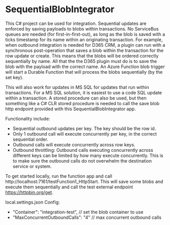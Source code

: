 # SequentialBlobIntegrator

This C# project can be used for integration. Sequential updates are enforced by saving payloads to blobs within transactions. No ServiceBus queues are needed (for first-in-first-out), as long as the blob is saved with a ticks timestamp for its name within an originating transaction. For example, when outbound integration is needed for D365 CRM, a plugin can run with a synchronous post-operation that saves a blob within the transaction for the row update or create. This means that the blobs will be ordered correctly sequentially by name. All that the the D365 plugin must do is to save the blob with the payload with the correct name. An Azure Function blob trigger will start a Durable Function that will process the blobs sequentially (by the set key).

This will also work for updates in MS SQL for updates that run within transactions. For a MS SQL solution, it is easiest to use a code SQL update within a transaction. A stored procedure can also be used, but then something like a C# CLR stored procedure is needed to call the save blob http endpoint provided with this SequentialBlobIntegrator app.

Functionality include:

- Sequential outbound updates per key. The key should be the row id.
- Only 1 outbound call will execute concurrently per key, in the correct sequential order.
- Outbound calls will execute concurrently across row keys.
- Outbound throttling: Outbound calls executing concurrently across different keys can be limited by how many execute concurrently. This is to make sure the outbound calls do not overwhelm the destination service or system.

To get started locally, run the function app and call http://localhost:7161/testFunction1_HttpStart. This will save some blobs and execute them sequentially and call the test external endpoint https://httpbin.org/get.

local.settings.json Config:

- "Container": "integration-test", // set the blob container to use
- "MaxConcurrentOutboundCalls": "4" // max concurrent outbound calls
